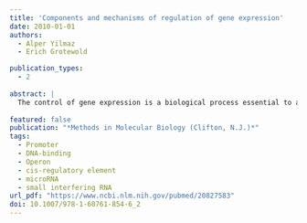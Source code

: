 ```yaml
---
title: 'Components and mechanisms of regulation of gene expression'
date: 2010-01-01
authors:
  - Alper Yilmaz
  - Erich Grotewold

publication_types:
  - 2
 
abstract: |
  The control of gene expression is a biological process essential to all organisms. This is accomplished through the interaction of regulatory proteins with specific DNA motifs in the control regions of the genes that they regulate. Upon binding to DNA, and through specific protein-protein interactions, these regulatory proteins convey signals to the basal transcriptional machinery, containing the respective RNA polymerases, resulting in particular rates of gene expression. In eukaryotes, in addition and complementary to the binding of regulatory proteins to DNA, chromatin structure plays a role in modulating gene expression. Small RNAs are emerging as key components in this process. This chapter provides an introduction to some of the basic players participating in these processes, the transcription factors and co-regulators, the cis-regulatory elements that often function as transcription factor docking sites, and the emerging role of small RNAs in the regulation of gene expression.
  
featured: false
publication: "*Methods in Molecular Biology (Clifton, N.J.)*"
tags:
  - Promoter
  - DNA-binding 
  - Operon 
  - cis-regulatory element 
  - microRNA 
  - small interfering RNA 
url_pdf: "https://www.ncbi.nlm.nih.gov/pubmed/20827583"
doi: 10.1007/978-1-60761-854-6_2
---
```


